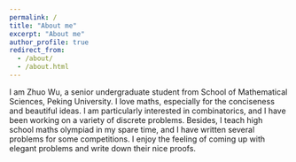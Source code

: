 ```yaml
---
permalink: /
title: "About me"
excerpt: "About me"
author_profile: true
redirect_from: 
  - /about/
  - /about.html
---
```


I am Zhuo Wu, a senior undergraduate student from School of Mathematical Sciences, Peking University. I love maths, especially for the conciseness and beautiful ideas. I am particularly interested in combinatorics, and I have been working on a variety of discrete problems. Besides, I teach high school maths olympiad in my spare time, and I have written several problems for some competitions. I enjoy the feeling of coming up with elegant problems and write down their nice proofs.


